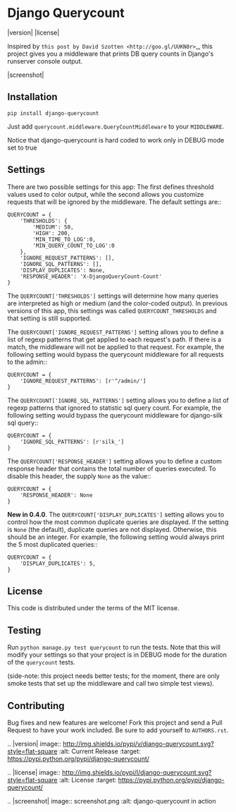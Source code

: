 Django Querycount
=================

|version| |license|

Inspired by `this post by David Szotten <http://goo.gl/UUKN0r>`_, this project
gives you a middleware that prints DB query counts in Django's runserver
console output.

|screenshot|


Installation
------------

    pip install django-querycount

Just add ``querycount.middleware.QueryCountMiddleware`` to your
``MIDDLEWARE``.

Notice that django-querycount is hard coded to work only in DEBUG mode set to true

Settings
--------

There are two possible settings for this app: The first defines threshold
values used to color output, while the second allows you customize requests
that will be ignored by the middleware.  The default settings are::

    QUERYCOUNT = {
        'THRESHOLDS': {
            'MEDIUM': 50,
            'HIGH': 200,
            'MIN_TIME_TO_LOG':0,
            'MIN_QUERY_COUNT_TO_LOG':0
        },
        'IGNORE_REQUEST_PATTERNS': [],
        'IGNORE_SQL_PATTERNS': [],
        'DISPLAY_DUPLICATES': None,
        'RESPONSE_HEADER': 'X-DjangoQueryCount-Count'
    }


The ``QUERYCOUNT['THRESHOLDS']`` settings will determine how many queries are
interpreted as high or medium (and the color-coded output). In previous versions
of this app, this settings was called ``QUERYCOUNT_THRESHOLDS`` and that setting
is still supported.

The ``QUERYCOUNT['IGNORE_REQUEST_PATTERNS']`` setting allows you to define a list of
regexp patterns that get applied to each request's path. If there is a match,
the middleware will not be applied to that request. For example, the following
setting would bypass the querycount middleware for all requests to the admin::

    QUERYCOUNT = {
        'IGNORE_REQUEST_PATTERNS': [r'^/admin/']
    }

The ``QUERYCOUNT['IGNORE_SQL_PATTERNS']`` setting allows you to define a list of
regexp patterns that ignored to statistic sql query count. For example, the following
setting would bypass the querycount middleware for django-silk sql query::

    QUERYCOUNT = {
        'IGNORE_SQL_PATTERNS': [r'silk_']
    }

The ``QUERYCOUNT['RESPONSE_HEADER']`` setting allows you to define a custom response
header that contains the total number of queries executed. To disable this header, 
the supply ``None`` as the value::

    QUERYCOUNT = {
        'RESPONSE_HEADER': None
    }

**New in 0.4.0**. The ``QUERYCOUNT['DISPLAY_DUPLICATES']`` setting allows you
to control how the most common duplicate queries are displayed. If the setting
is ``None`` (the default), duplicate queries are not displayed. Otherwise, this
should be an integer. For example, the following setting would always print the
5 most duplicated queries::

    QUERYCOUNT = {
        'DISPLAY_DUPLICATES': 5,
    }


License
-------

This code is distributed under the terms of the MIT license.

Testing
-------

Run `python manage.py test querycount` to run the tests. Note that this will
modify your settings so that your project is in DEBUG mode for the duration
of the `querycount` tests.

(side-note: this project needs better tests; for the moment, there are only
smoke tests that set up the middleware and call two simple test views).


Contributing
------------

Bug fixes and new features are welcome! Fork this project and send a Pull Request
to have your work included. Be sure to add yourself to ``AUTHORS.rst``.


.. |version| image:: http://img.shields.io/pypi/v/django-querycount.svg?style=flat-square
    :alt: Current Release
    :target: https://pypi.python.org/pypi/django-querycount/

.. |license| image:: http://img.shields.io/pypi/l/django-querycount.svg?style=flat-square
    :alt: License
    :target: https://pypi.python.org/pypi/django-querycount/

.. |screenshot| image:: screenshot.png
    :alt: django-querycount in action
